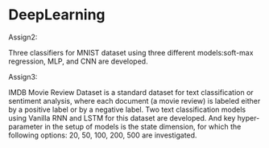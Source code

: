 # DeepLearning

Assign2:

Three  classifiers  for  MNIST  dataset  using  three  different  models:soft-max  regression,  MLP,  and  CNN are developed.

Assign3:

IMDB  Movie  Review  Dataset  is  a  standard  dataset  for  text  classification  or  sentiment  analysis,  where each  document  (a  movie  review)  is  labeled  either  by  a  positive  label  or  by  a  negative  label.
Two  text  classification  models  using  Vanilla  RNN  and  LSTM  for  this dataset are developed. And key hyper-parameter  in  the  setup  of  models  is  the  state  dimension,  for  which the following  options:  20,  50,  100,  200,  500 are investigated.
